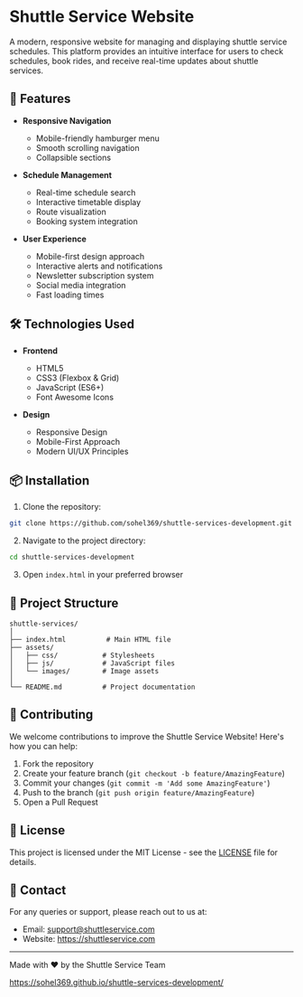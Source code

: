 # Shuttle Service Website

A modern, responsive website for managing and displaying shuttle service schedules. This platform provides an intuitive interface for users to check schedules, book rides, and receive real-time updates about shuttle services.

## 🚀 Features

- **Responsive Navigation**
  - Mobile-friendly hamburger menu
  - Smooth scrolling navigation
  - Collapsible sections

- **Schedule Management**
  - Real-time schedule search
  - Interactive timetable display
  - Route visualization
  - Booking system integration

- **User Experience**
  - Mobile-first design approach
  - Interactive alerts and notifications
  - Newsletter subscription system
  - Social media integration
  - Fast loading times

## 🛠️ Technologies Used

- **Frontend**
  - HTML5
  - CSS3 (Flexbox & Grid)
  - JavaScript (ES6+)
  - Font Awesome Icons

- **Design**
  - Responsive Design
  - Mobile-First Approach
  - Modern UI/UX Principles

## 📦 Installation

1. Clone the repository:
```bash
git clone https://github.com/sohel369/shuttle-services-development.git
```

2. Navigate to the project directory:
```bash
cd shuttle-services-development
```

3. Open `index.html` in your preferred browser

## 📁 Project Structure

```
shuttle-services/
│
├── index.html          # Main HTML file
├── assets/
│   ├── css/           # Stylesheets
│   ├── js/            # JavaScript files
│   └── images/        # Image assets
│
└── README.md          # Project documentation
```

## 🤝 Contributing

We welcome contributions to improve the Shuttle Service Website! Here's how you can help:

1. Fork the repository
2. Create your feature branch (`git checkout -b feature/AmazingFeature`)
3. Commit your changes (`git commit -m 'Add some AmazingFeature'`)
4. Push to the branch (`git push origin feature/AmazingFeature`)
5. Open a Pull Request

## 📝 License

This project is licensed under the MIT License - see the [LICENSE](LICENSE) file for details.

## 📧 Contact

For any queries or support, please reach out to us at:
- Email: support@shuttleservice.com
- Website: https://shuttleservice.com

---
Made with ❤️ by the Shuttle Service Team


<a href="https://sohel369.github.io/shuttle-services-development/"> https://sohel369.github.io/shuttle-services-development/ </a>